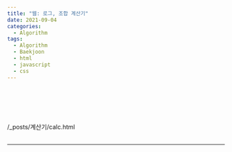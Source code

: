 ```yaml
---
title: "웹: 로그, 조합 계산기"
date: 2021-09-04
categories:
  - Algorithm
tags:
  - Algorithm
  - Baekjoon
  - html
  - javascript
  - css
---
```


<br></br>

<br></br>
/_posts/계산기/calc.html
<br></br>

---

<br></br>
